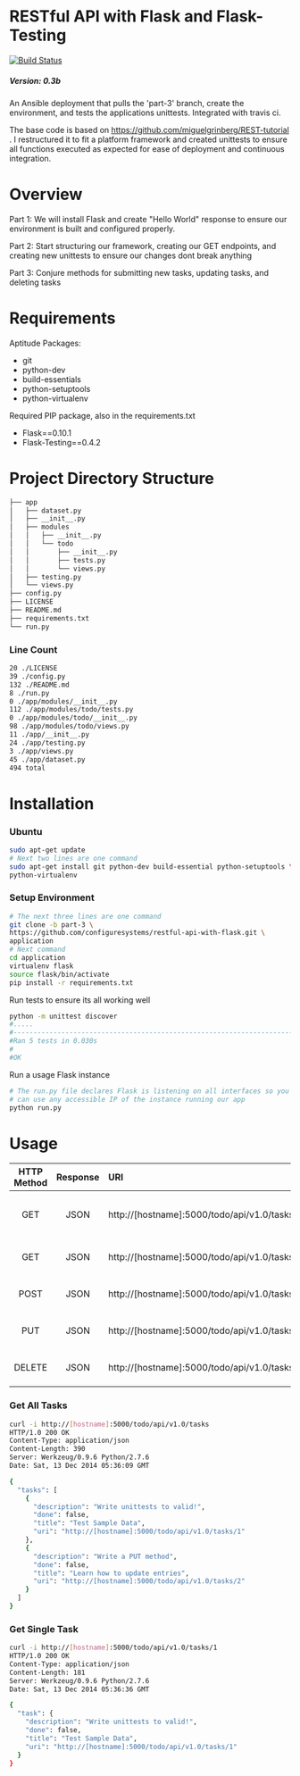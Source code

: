 RESTful API with Flask and Flask-Testing
================

[![Build Status](https://travis-ci.org/configuresystems/restful-api-with-flask.svg)](https://travis-ci.org/configuresystems/restful-api-with-flask)

##### Version: 0.3b

An Ansible deployment that pulls the 'part-3' branch, create the environment, and tests the applications unittests.  Integrated with travis ci.

The base code is based on https://github.com/miguelgrinberg/REST-tutorial .  I restructured it to fit a platform framework and created unittests
to ensure all functions executed as expected for ease of deployment and continuous integration.

# Overview

Part 1:  We will install Flask and create "Hello World" response to
ensure our environment is built and configured properly.

Part 2:  Start structuring our framework, creating our GET endpoints,
and creating new unittests to ensure our changes dont break anything

Part 3:  Conjure methods for submitting new tasks, updating tasks, and
deleting tasks

# Requirements

Aptitude Packages:

- git
- python-dev
- build-essentials
- python-setuptools
- python-virtualenv

Required PIP package, also in the requirements.txt

- Flask==0.10.1
- Flask-Testing==0.4.2

# Project Directory Structure

```bash
├── app
│   ├── dataset.py
│   ├── __init__.py
│   ├── modules
│   │   ├── __init__.py
│   │   └── todo
│   │       ├── __init__.py
│   │       ├── tests.py
│   │       └── views.py
│   ├── testing.py
│   └── views.py
├── config.py
├── LICENSE
├── README.md
├── requirements.txt
└── run.py
```

### Line Count

```bash
20 ./LICENSE
39 ./config.py
132 ./README.md
8 ./run.py
0 ./app/modules/__init__.py
112 ./app/modules/todo/tests.py
0 ./app/modules/todo/__init__.py
98 ./app/modules/todo/views.py
11 ./app/__init__.py
24 ./app/testing.py
3 ./app/views.py
45 ./app/dataset.py
494 total
```

# Installation

### Ubuntu

```bash
sudo apt-get update
# Next two lines are one command
sudo apt-get install git python-dev build-essential python-setuptools \
python-virtualenv
```

### Setup Environment

```bash
# The next three lines are one command
git clone -b part-3 \
https://github.com/configuresystems/restful-api-with-flask.git \
application
# Next command
cd application
virtualenv flask
source flask/bin/activate
pip install -r requirements.txt
```

Run tests to ensure its all working well

```bash
python -m unittest discover
#.....
#----------------------------------------------------------------------
#Ran 5 tests in 0.030s
#
#OK
```

Run a usage Flask instance

```bash
# The run.py file declares Flask is listening on all interfaces so you
# can use any accessible IP of the instance running our app
python run.py
```

# Usage

|  HTTP Method | Response|  URI |  Action |
| :-----------:|:--:| :--- | :------ |
| GET | JSON | http://[hostname]:5000/todo/api/v1.0/tasks | Retrieve a list of our tasks |
| GET | JSON | http://[hostname]:5000/todo/api/v1.0/tasks/<int:id> | Retrieve a task by ID |
| POST | JSON | http://[hostname]:5000/todo/api/v1.0/tasks | Create a new task |
| PUT | JSON | http://[hostname]:5000/todo/api/v1.0/tasks/<int:id> | Update task by id |
| DELETE | JSON | http://[hostname]:5000/todo/api/v1.0/tasks/<int:id> | Delete task by id |

### Get All Tasks

```bash
curl -i http://[hostname]:5000/todo/api/v1.0/tasks
HTTP/1.0 200 OK
Content-Type: application/json
Content-Length: 390
Server: Werkzeug/0.9.6 Python/2.7.6
Date: Sat, 13 Dec 2014 05:36:09 GMT

{
  "tasks": [
    {
      "description": "Write unittests to valid!",
      "done": false,
      "title": "Test Sample Data",
      "uri": "http://[hostname]:5000/todo/api/v1.0/tasks/1"
    },
    {
      "description": "Write a PUT method",
      "done": false,
      "title": "Learn how to update entries",
      "uri": "http://[hostname]:5000/todo/api/v1.0/tasks/2"
    }
  ]
}
```

### Get Single Task

```bash
curl -i http://[hostname]:5000/todo/api/v1.0/tasks/1
HTTP/1.0 200 OK
Content-Type: application/json
Content-Length: 181
Server: Werkzeug/0.9.6 Python/2.7.6
Date: Sat, 13 Dec 2014 05:36:36 GMT

{
  "task": {
    "description": "Write unittests to valid!",
    "done": false,
    "title": "Test Sample Data",
    "uri": "http://[hostname]:5000/todo/api/v1.0/tasks/1"
  }
}
```
